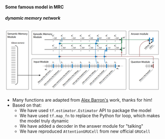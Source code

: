 #### Some famous model in MRC 



##### dynamic memory network 


![avatar](./dmn/dmn-details.png)
---

* Many functions are adapted from [Alex Barron's](https://github.com/barronalex/Dynamic-Memory-Networks-in-TensorFlow) work, thanks for him!
* Based on that:
    * We have used ```tf.estimator.Estimator``` API to package the model
    * We have used ```tf.map_fn``` to replace the Python for loop, which makes the model truly dynamic
    * We have added a decoder in the answer module for "talking"
    * We have reproduced ```AttentionGRUCell``` from new official ```GRUCell```
